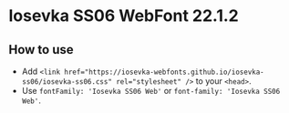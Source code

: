 # Iosevka SS06 WebFont 22.1.2

## How to use

- Add `<link href="https://iosevka-webfonts.github.io/iosevka-ss06/iosevka-ss06.css" rel="stylesheet" />` to your `<head>`.
- Use `fontFamily: 'Iosevka SS06 Web'` or `font-family: 'Iosevka SS06 Web'`.
